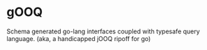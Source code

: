 # gOOQ
Schema generated go-lang interfaces coupled with typesafe query language. (aka, a handicapped jOOQ ripoff for go)
